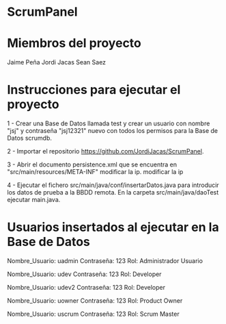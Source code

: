 # ScrumPanel

Miembros del proyecto
===========================================
Jaime Peña
Jordi Jacas
Sean Saez

Instrucciones para ejecutar el proyecto
===========================================

1 - Crear una Base de Datos llamada test y crear un usuario con nombre "jsj" y contraseña "jsj12321" 
    nuevo con todos los permisos para la Base de Datos scrumdb.

2 - Importar el repositorio https://github.com/JordiJacas/ScrumPanel.

3 - Abrir el documento persistence.xml que se encuentra en "src/main/resources/META-INF"
    modificar la ip.
    <property name="javax.persistence.jdbc.url" value="jdbc:mysql://<IP>:3306/scrumdb?serverTimezone=UTC" />
    modificar la ip
    
4 - Ejecutar el fichero src/main/java/conf/insertarDatos.java para introducir los datos de prueba a la BBDD remota.
    En la carpeta src/main/java/daoTest ejecutar main.java.


Usuarios insertados al ejecutar en la Base de Datos
===================================================
Nombre_Usuario: uadmin
Contraseña: 123
Rol: Administrador Usuario

Nombre_Usuario: udev
Contraseña: 123
Rol: Developer

Nombre_Usuario: udev2
Contraseña: 123
Rol: Developer

Nombre_Usuario: uowner
Contraseña: 123
Rol: Product Owner

Nombre_Usuario: uscrum
Contraseña: 123
Rol: Scrum Master

